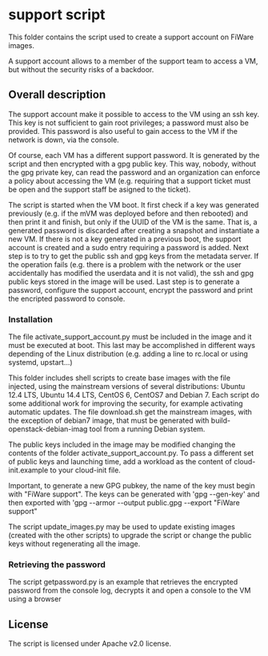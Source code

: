 # support script

This folder contains the script used to create a support account on FiWare images.

A support account allows to a member of the support team to access a VM, but without the security risks of a backdoor.

## Overall description

The support account make it possible to access to the VM using an ssh key. This key is not sufficient to gain root privileges; a password must also be provided. This password is also useful to gain access to the VM if the network is down, via the console.

Of course, each VM has a different support password. It is generated by the script and then encrypted with a gpg public key. This way, nobody, without the gpg private key, can read the password and an organization can enforce a policy about accessing the VM (e.g. requiring that a support ticket must be open and the support staff be asigned to the ticket).

The script is started when the VM boot. It first check if a key was generated previously (e.g. if the mVM was deployed before and then rebooted) and then print it and finish, but only if the UUID of the VM is the same. That is, a generated password is discarded after creating a snapshot and instantiate a new VM. If there is not a key generated in a previous boot, the support account is created and a sudo entry requiring a password is added. Next step is to try to get the public ssh and gpg keys from the metadata server. If the operation fails (e.g. there is a problem with the network or the user accidentally has modified the userdata and it is not valid), the ssh and gpg public keys stored in the image will be used. Last step is to generate a password, configure the support account, encrypt the password and print the encripted password to console.

### Installation

The file activate_support_account.py must be included in the image and it must be executed at boot. This last may be accomplished in different ways depending of the Linux distribution (e.g. adding a line to rc.local or using systemd, upstart...)

This folder includes shell scripts to create base images with the file injected, using the mainstream versions of several distributions: Ubuntu 12.4 LTS, Ubuntu 14.4 LTS, CentOS 6, CentOS7 and Debian 7. Each script do some additional work for improving the security, for example activating automatic updates. The file download.sh get the mainstream images, with the exception of debian7 image, that must be generated with build-openstack-debian-imag tool from a running Debian system.

The public keys included in the image may be modified changing the contents of the folder activate_support_account.py. To pass a different set of public keys and launching time, add a workload as the content of cloud-init.example to your cloud-init file.

Important, to generate a new GPG pubkey, the name of the key must begin with "FiWare support". The keys can be generated with 'gpg --gen-key' and then exported with 'gpg --armor --output public.gpg --export "FiWare support"
 
The script update_images.py may be used to update existing images (created with the other scripts) to upgrade the script or change the public keys without regenerating all the image.

### Retrieving the password

The script getpassword.py is an example that retrieves the encrypted password from the console log, decrypts it and open a console to the VM using a browser

## License

The script is licensed under Apache v2.0 license.
